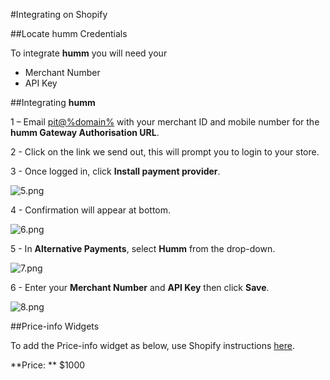 #Integrating on Shopify

##Locate humm Credentials

To integrate **humm** you will need your

* Merchant Number
* API Key

##Integrating **humm**

1 – Email <a href="mailto:pit@%domain%">pit@%domain%</a> with your merchant ID and mobile number for the **humm Gateway Authorisation URL**.

2 - Click on the link we send out, this will prompt you to login to your store.

3 - Once logged in, click **Install payment provider**.

![5.png](/img/platforms/shopify/5.png)

4 - Confirmation will appear at bottom.

![6.png](/img/platforms/shopify/6.png)

5 - In **Alternative Payments**, select **Humm** from the drop-down.

![7.png](/img/platforms/shopify/7.png)

6 - Enter your **Merchant Number** and **API Key** then click **Save**.

![8.png](/img/platforms/shopify/8.png)

##Price-info Widgets

To add the Price-info widget as below, use Shopify instructions <a href="../../widgets/price-info/shopify">here</a>.

**Price: ** $1000
<script id="my-id" src="https://widgets.%domain%/content/scripts/price-info.js?productPrice=1000"></script>

<br><br>